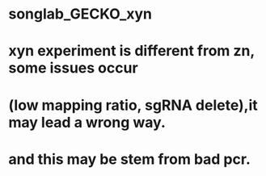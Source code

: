 # songlab_GECKO_xyn
# xyn experiment is different from zn, some issues occur
# (low mapping ratio, sgRNA delete),it may lead a wrong way.
# and this  may be stem from bad pcr.
